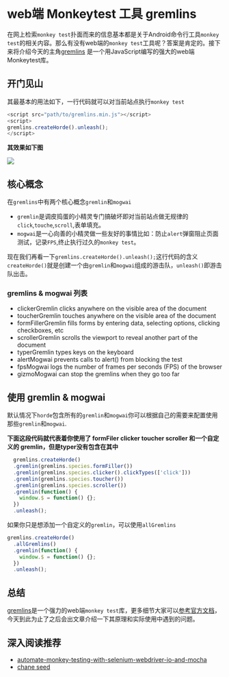 # web端 Monkeytest 工具 gremlins

在网上检索`monkey test`扑面而来的信息基本都是关于Android命令行工具`monkey test`的相关内容。那么有没有web端的`monkey test`工具呢？答案是肯定的。接下来将介绍今天的主角[gremlins](https://github.com/marmelab/gremlins.js) 是一个用JavaScript编写的强大的web端Monkeytest库。


## 开门见山

其最基本的用法如下，一行代码就可以对当前站点执行`monkey test`

```js
<script src="path/to/gremlins.min.js"></script>
<script>
gremlins.createHorde().unleash();
</script>
```
**其效果如下图**

![](https://camo.githubusercontent.com/130e101ee69d4d9b6f065df0a0404c861eb5ce18/687474703a2f2f7374617469632e6d61726d656c61622e636f6d2f746f646f2e676966)


## 核心概念

在`gremlins`中有两个核心概念`gremlin`和`mogwai`

- `gremlin`是调皮捣蛋的小精灵专门搞破坏即对当前站点做无规律的`click`,`touche`,`scroll`,表单填充。
- `mogwai`是一心向善的小精灵做一些友好的事情比如：防止`alert`弹窗阻止页面测试，记录`FPS`,终止执行过久的`monkey test`。

现在我们再看一下`gremlins.createHorde().unleash();`这行代码的含义`createHorde()`就是创建一个由`gremlin`和`mogwai`组成的游击队，`unleash()`即游击队出击。

###  gremlins & mogwai 列表

- clickerGremlin clicks anywhere on the visible area of the document
- toucherGremlin touches anywhere on the visible area of the document
- formFillerGremlin fills forms by entering data, selecting options, clicking checkboxes, etc
- scrollerGremlin scrolls the viewport to reveal another part of the document
- typerGremlin types keys on the keyboard
- alertMogwai prevents calls to alert() from blocking the test
- fpsMogwai logs the number of frames per seconds (FPS) of the browser
- gizmoMogwai can stop the gremlins when they go too far

## 使用 gremlin & mogwai

默认情况下`horde`包含所有的`gremlin`和`mogwai`你可以根据自己的需要来配置使用那些`gremlin`和`mogwai`.

**下面这段代码就代表着你使用了 formFiler clicker toucher scroller 和一个自定义的 gremlin，但是typer没有包含在其中**

```js 
  gremlins.createHorde()
  .gremlin(gremlins.species.formFiller())
  .gremlin(gremlins.species.clicker().clickTypes(['click']))
  .gremlin(gremlins.species.toucher())
  .gremlin(gremlins.species.scroller())
  .gremlin(function() {
    window.$ = function() {};
  })
  .unleash();
```
如果你只是想添加一个自定义的`gremlin`，可以使用`allGremlins`
```js
gremlins.createHorde()
  .allGremlins()
  .gremlin(function() {
    window.$ = function() {};
  })
  .unleash();
```


## 总结

[gremlins](https://github.com/marmelab/gremlins.js)是一个强力的web端`monkey test`库，更多细节大家可以[参考官方文档](https://github.com/marmelab/gremlins.js)，今天到此为止了之后会出文章介绍一下其原理和实际使用中遇到的问题。

## 深入阅读推荐

- [automate-monkey-testing-with-selenium-webdriver-io-and-mocha](https://medium.com/@jlchereau/automate-monkey-testing-with-selenium-webdriver-io-and-mocha-337ea935e308)
- [chane seed](https://chancejs.com/usage/seed.html)

